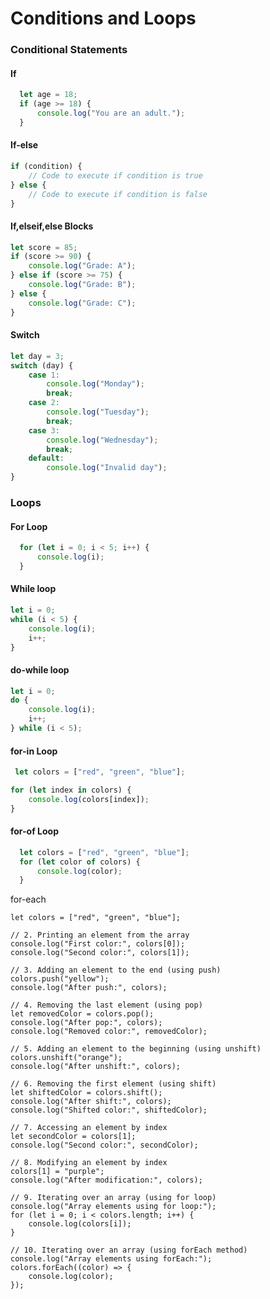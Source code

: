 # Conditions and Loops

### Conditional Statements

#### If

```javascript
  let age = 18;
  if (age >= 18) {
      console.log("You are an adult.");
  }
```

#### If-else 

```javascript
if (condition) {
    // Code to execute if condition is true
} else {
    // Code to execute if condition is false
}
```

#### If,elseif,else Blocks

```javascript
let score = 85;
if (score >= 90) {
    console.log("Grade: A");
} else if (score >= 75) {
    console.log("Grade: B");
} else {
    console.log("Grade: C");
}
```

#### Switch 

```javascript
let day = 3;
switch (day) {
    case 1:
        console.log("Monday");
        break;
    case 2:
        console.log("Tuesday");
        break;
    case 3:
        console.log("Wednesday");
        break;
    default:
        console.log("Invalid day");
}
```

### Loops

#### For Loop

```javascript
  for (let i = 0; i < 5; i++) {
      console.log(i);
  }
```

#### While loop

```javascript
let i = 0;
while (i < 5) {
    console.log(i);
    i++;
}
```
#### do-while loop

```javascript
let i = 0;
do {
    console.log(i);
    i++;
} while (i < 5);
```

#### for-in Loop

```javascript
 let colors = ["red", "green", "blue"];

for (let index in colors) {
    console.log(colors[index]);
}
```

#### for-of Loop

```javascript
  let colors = ["red", "green", "blue"];
  for (let color of colors) {
      console.log(color);
  }
```

for-each

```javascript// 1. Initial Array
let colors = ["red", "green", "blue"];

// 2. Printing an element from the array
console.log("First color:", colors[0]);
console.log("Second color:", colors[1]);

// 3. Adding an element to the end (using push)
colors.push("yellow");
console.log("After push:", colors);

// 4. Removing the last element (using pop)
let removedColor = colors.pop();
console.log("After pop:", colors);
console.log("Removed color:", removedColor);

// 5. Adding an element to the beginning (using unshift)
colors.unshift("orange");
console.log("After unshift:", colors);

// 6. Removing the first element (using shift)
let shiftedColor = colors.shift();
console.log("After shift:", colors);
console.log("Shifted color:", shiftedColor);

// 7. Accessing an element by index
let secondColor = colors[1];
console.log("Second color:", secondColor);

// 8. Modifying an element by index
colors[1] = "purple";
console.log("After modification:", colors);

// 9. Iterating over an array (using for loop)
console.log("Array elements using for loop:");
for (let i = 0; i < colors.length; i++) {
    console.log(colors[i]);
}

// 10. Iterating over an array (using forEach method)
console.log("Array elements using forEach:");
colors.forEach((color) => {
    console.log(color);
});


```
